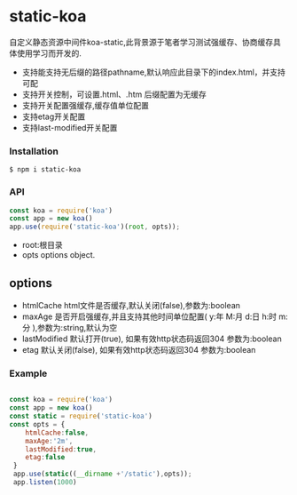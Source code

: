 # static-koa

自定义静态资源中间件koa-static,此背景源于笔者学习测试强缓存、协商缓存具体使用学习而开发的.
* 支持能支持无后缀的路径pathname,默认响应此目录下的index.html，并支持可配
* 支持开关控制，可设置.html、.htm 后缀配置为无缓存 
* 支持开关配置强缓存,缓存值单位配置
* 支持etag开关配置
* 支持last-modified开关配置
  
### Installation

`$ npm i static-koa`

### API

```javascript
const koa = require('koa')
const app = new koa()
app.use(require('static-koa')(root, opts));
```
* root:根目录
* opts options object.

## options

* htmlCache  html文件是否缓存,默认关闭(false),参数为:boolean
* maxAge   是否开启强缓存,并且支持其他时间单位配置( y:年 M:月 d:日 h:时 m:分 ),参数为:string,默认为空
* lastModified 默认打开(true), 如果有效http状态码返回304 参数为:boolean
* etag   默认关闭(false), 如果有效http状态码返回304 参数为:boolean


### Example
```javascript

const koa = require('koa')
const app = new koa()
const static = require('static-koa')
const opts = {
    htmlCache:false,   
    maxAge:'2m',      
    lastModified:true,  
    etag:false
 }
 app.use(static((__dirname +'/static'),opts));
 app.listen(1000)

```

